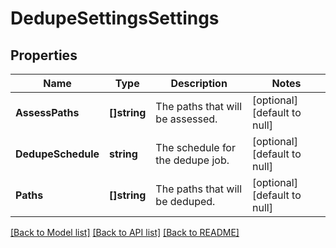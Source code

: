 # DedupeSettingsSettings

## Properties
Name | Type | Description | Notes
------------ | ------------- | ------------- | -------------
**AssessPaths** | **[]string** | The paths that will be assessed. | [optional] [default to null]
**DedupeSchedule** | **string** | The schedule for the dedupe job. | [optional] [default to null]
**Paths** | **[]string** | The paths that will be deduped. | [optional] [default to null]

[[Back to Model list]](../README.md#documentation-for-models) [[Back to API list]](../README.md#documentation-for-api-endpoints) [[Back to README]](../README.md)


